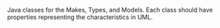 Java classes for the Makes, Types, and Models. Each class should have properties representing the characteristics in UML.